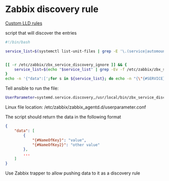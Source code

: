 # Zabbix discovery rule

[Custom LLD rules](https://www.zabbix.com/documentation/current/en/manual/discovery/low_level_discovery/custom_rules)

script that will discover the entries
```bash
#!/bin/bash

service_list=$(systemctl list-unit-files | grep -E '\.(service|automount)\s+enabled' | sed -e 's/[[:blank:]]\+enabled.*//' -e 's/\.service//')


[[ -r /etc/zabbix/zbx_service_discovery_ignore ]] && {
    service_list=$(echo "$service_list" | grep -Ev -f /etc/zabbix/zbx_service_discovery_ignore)
}
echo -n '{"data":[';for s in ${service_list}; do echo -n "{\"{#SERVICE}\": \"$s\"},";done | sed -e 's:\},$:\}:';echo -n ']}'

```

Tell ansible to run the file:
```bash
UserParameter=systemd.service.discovery,/usr/local/bin/zbx_service_discovery.sh
```

Linux file location:
/etc/zabbix/zabbix_agentd.d/userparameter.conf

The script should return the data in the following format
```json
{
    "data": [
        {
            "{#NameOfKey}": "value",
         	"{#NameOfKey2}": "other value"
        },
        ...
    ]
}
```

Use Zabbix trapper to allow pushing data to it as a discovery rule
